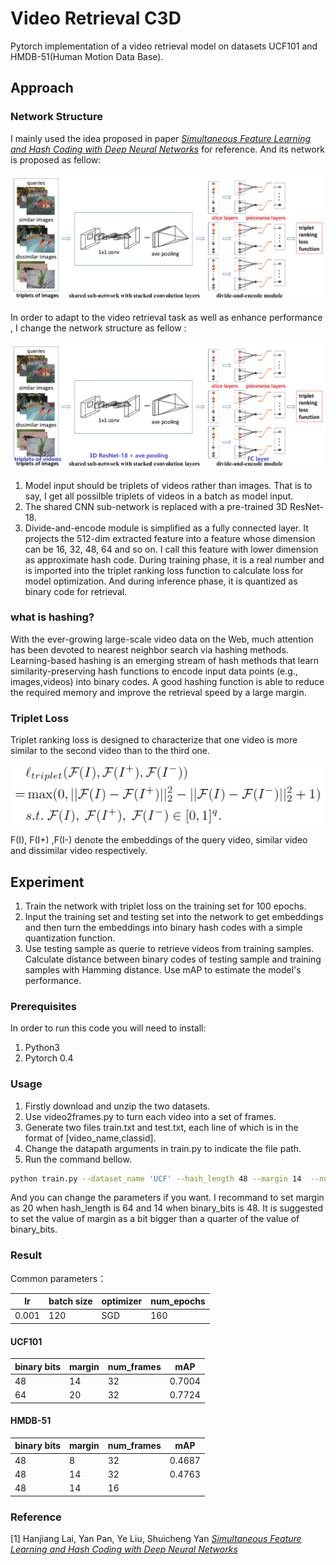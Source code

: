 # Video Retrieval C3D

Pytorch implementation of a video retrieval model on datasets UCF101 and HMDB-51(Human Motion Data Base).

## Approach

### Network Structure

I mainly used the idea proposed in paper [*Simultaneous Feature Learning and Hash Coding with Deep Neural Networks*](https://www.cv-foundation.org/openaccess/content_cvpr_2015/html/Lai_Simultaneous_Feature_Learning_2015_CVPR_paper.html) for reference. And its network is proposed as fellow:

![](./network_structure.png)

In order to adapt to the video retrieval task as well as enhance performance , I change the network structure  as fellow :

![](./C3DHash_structure.png)

1. Model input should be triplets of videos rather than images. That is to say, I get all possilble triplets of videos in a batch as model input.
2. The shared CNN sub-network is replaced with a pre-trained 3D ResNet-18.
3. Divide-and-encode module is simplified as a fully connected layer. It projects the 512-dim extracted feature into a feature whose dimension can be 16, 32, 48, 64 and so on. I call this feature with lower dimension as approximate hash code. During training phase, it is a real number and is imported into the triplet ranking loss function to calculate loss for model optimization. And during inference phase, it is quantized as binary code for retrieval.

### what is hashing?

With the ever-growing large-scale video data on the Web, much attention has been devoted to nearest neighbor search via hashing methods. Learning-based hashing is an emerging stream of hash methods
that learn similarity-preserving hash functions to encode input data points (e.g., images,videos) into binary codes. A good hashing function is able to reduce the required memory and  improve the retrieval speed by a large margin.

### Triplet Loss

Triplet ranking loss is designed to characterize that one video is more similar to the second video than
to the third one.

![](./loss_formula.png)

F(I), F(I+) ,F(I-) denote the embeddings of the query video, similar video and dissimilar video respectively.



## Experiment

1. Train the network with triplet loss on the training set for 100 epochs.
2. Input the training set and testing set into the network to get embeddings and then turn the embeddings into binary hash codes with a simple quantization function.
3. Use testing sample as querie to retrieve videos from training samples. Calculate distance between binary codes of testing sample and training samples with Hamming distance. Use mAP to estimate the model's performance.

### Prerequisites

In order to run this code you will need to install:

1. Python3
2. Pytorch 0.4

### Usage

1. Firstly download and unzip the two datasets.
2. Use video2frames.py to turn each video into a set of frames.
3. Generate two files train.txt and test.txt, each line of which is in the format of [video_name,classid].
4. Change the datapath arguments  in train.py to indicate the file path.
5. Run the command bellow. 

```Bash
python train.py --dataset_name 'UCF' --hash_length 48 --margin 14  --num_frames 32 --lr 0.0001
```
And you can change the parameters if you want. I recommand to set margin as 20 when hash_length is 64 and 14 when binary_bits is 48. It is suggested to set the value of margin as  a bit bigger than a quarter of the value of binary_bits.

### Result

Common parameters：

| lr    | batch size | optimizer | num_epochs |
| ----- | ---------- | --------- | ---------- |
| 0.001 | 120        | SGD       | 160        |

#### UCF101

| binary bits | margin | num_frames | mAP    |
| ----------- | :----- | ---------- | ------ |
| 48          | 14     | 32         | 0.7004 |
| 64          | 20     | 32         | 0.7724 |

#### HMDB-51

| binary bits | margin | num_frames | mAP    |
| ----------- | :----- | ---------- | ------ |
| 48          | 8      | 32         | 0.4687 |
| 48          | 14     | 32         | 0.4763 |
| 48          | 14     | 16         |        |



### Reference

[1] Hanjiang Lai, Yan Pan, Ye Liu, Shuicheng Yan [*Simultaneous Feature Learning and Hash Coding with Deep Neural Networks*](https://www.cv-foundation.org/openaccess/content_cvpr_2015/html/Lai_Simultaneous_Feature_Learning_2015_CVPR_paper.html)

